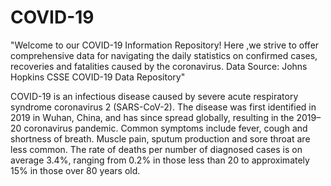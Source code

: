 # COVID-19
"Welcome to our COVID-19 Information Repository! Here ,we strive to offer comprehensive data for navigating the daily statistics on confirmed cases, recoveries and fatalities caused by the coronavirus. Data Source: Johns Hopkins CSSE COVID-19  Data Repository"

COVID-19 is an infectious disease caused by severe acute respiratory syndrome coronavirus 2 (SARS-CoV-2). The disease was first identified in 2019 in Wuhan, China, and has since spread globally, resulting in the 2019–20 coronavirus pandemic. Common symptoms include fever, cough and shortness of breath. Muscle pain, sputum production and sore throat are less common. The rate of deaths per number of diagnosed cases is on average 3.4%, ranging from 0.2% in those less than 20 to approximately 15% in those over 80 years old.
